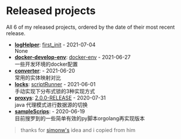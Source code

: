 # Released projects

All <!-- release_count starts -->6<!-- release_count ends --> of my released projects, ordered by the date of their most recent release.

<!-- recent_releases starts -->
* **[logHelper](https://github.com/fulln/logHelper)**: [first_init](https://github.com/fulln/logHelper/releases/tag/1.0.0) - 2021-07-04
<br>None
* **[docker-develop-env](https://github.com/fulln/docker-develop-env)**: [docker-env](https://github.com/fulln/docker-develop-env/releases/tag/1.0.0) - 2021-06-27
<br>一些开发环境的docker配置
* **[converter](https://github.com/fulln/converter)**: [](https://github.com/fulln/converter/releases/tag/1.0.0) - 2021-06-20
<br>常用的实体映射对比
* **[locks](https://github.com/fulln/locks)**: [scriptRunner](https://github.com/fulln/locks/releases/tag/scriptRunner) - 2021-06-01
<br>手动实现下分布式锁的3种实现方式
* **[proxys](https://github.com/fulln/proxys)**: [2.0.0-RELEASE](https://github.com/fulln/proxys/releases/tag/2.0.0) - 2020-07-31
<br>java 代理模式进行数据源的切换
* **[sampleScrips](https://github.com/fulln/sampleScrips)**: [](https://github.com/fulln/sampleScrips/releases/tag/1.1.0) - 2020-06-19
<br>目前搜罗到的一些简单有效的py脚本orgolang再实现版本
<!-- recent_releases ends -->



> thanks for [simonw's](https://github.com/simonw/simonw) idea and i copied from him
